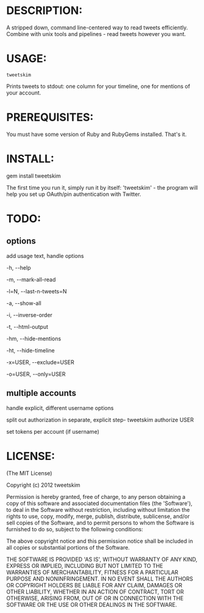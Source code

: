 
DESCRIPTION:
===========

A stripped down, command line-centered way to read tweets
efficiently. Combine with unix tools and pipelines - read tweets
however you want.


USAGE:
======

`tweetskim`

Prints tweets to stdout: one column for your timeline, one for
mentions of your account.


PREREQUISITES:
==============

You must have some version of Ruby and RubyGems installed. That's it.


INSTALL:
========

gem install tweetskim

The first time you run it, simply run it by itself: 'tweetskim' - the
program will help you set up OAuth/pin authentication with Twitter.


TODO:
=====


options
----

add usage text, handle options

-h, --help

-m, --mark-all-read

-l=N, --last-n-tweets=N

-a, --show-all

-i, --inverse-order

-t, --html-output

-hm, --hide-mentions

-ht, --hide-timeline

-x=USER, --exclude=USER

-o=USER, --only=USER


multiple accounts
------
handle explicit, different username options

split out authorization in separate, explicit step- tweetskim authorize USER

set tokens per account (if username)


LICENSE:
========

(The MIT License)

Copyright (c) 2012 tweetskim

Permission is hereby granted, free of charge, to any person obtaining
a copy of this software and associated documentation files (the
'Software'), to deal in the Software without restriction, including
without limitation the rights to use, copy, modify, merge, publish,
distribute, sublicense, and/or sell copies of the Software, and to
permit persons to whom the Software is furnished to do so, subject to
the following conditions:

The above copyright notice and this permission notice shall be
included in all copies or substantial portions of the Software.

THE SOFTWARE IS PROVIDED 'AS IS', WITHOUT WARRANTY OF ANY KIND,
EXPRESS OR IMPLIED, INCLUDING BUT NOT LIMITED TO THE WARRANTIES OF
MERCHANTABILITY, FITNESS FOR A PARTICULAR PURPOSE AND NONINFRINGEMENT.
IN NO EVENT SHALL THE AUTHORS OR COPYRIGHT HOLDERS BE LIABLE FOR ANY
CLAIM, DAMAGES OR OTHER LIABILITY, WHETHER IN AN ACTION OF CONTRACT,
TORT OR OTHERWISE, ARISING FROM, OUT OF OR IN CONNECTION WITH THE
SOFTWARE OR THE USE OR OTHER DEALINGS IN THE SOFTWARE.
